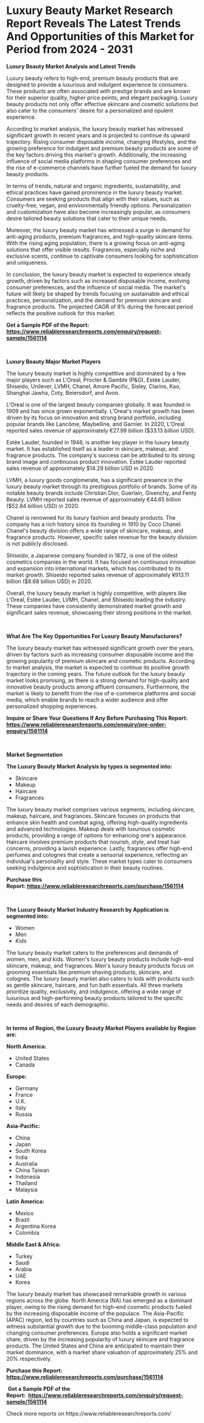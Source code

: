 <p><h1>Luxury Beauty Market Research Report Reveals The Latest Trends And Opportunities of this Market for Period from 2024 - 2031</h1></p><p><strong>Luxury Beauty Market Analysis and Latest Trends</strong></p>
<p><p>Luxury beauty refers to high-end, premium beauty products that are designed to provide a luxurious and indulgent experience to consumers. These products are often associated with prestige brands and are known for their superior quality, higher price points, and elegant packaging. Luxury beauty products not only offer effective skincare and cosmetic solutions but also cater to the consumers' desire for a personalized and opulent experience.</p><p>According to market analysis, the luxury beauty market has witnessed significant growth in recent years and is projected to continue its upward trajectory. Rising consumer disposable income, changing lifestyles, and the growing preference for indulgent and premium beauty products are some of the key factors driving this market's growth. Additionally, the increasing influence of social media platforms in shaping consumer preferences and the rise of e-commerce channels have further fueled the demand for luxury beauty products.</p><p>In terms of trends, natural and organic ingredients, sustainability, and ethical practices have gained prominence in the luxury beauty market. Consumers are seeking products that align with their values, such as cruelty-free, vegan, and environmentally friendly options. Personalization and customization have also become increasingly popular, as consumers desire tailored beauty solutions that cater to their unique needs.</p><p>Moreover, the luxury beauty market has witnessed a surge in demand for anti-aging products, premium fragrances, and high-quality skincare items. With the rising aging population, there is a growing focus on anti-aging solutions that offer visible results. Fragrances, especially niche and exclusive scents, continue to captivate consumers looking for sophistication and uniqueness.</p><p>In conclusion, the luxury beauty market is expected to experience steady growth, driven by factors such as increased disposable income, evolving consumer preferences, and the influence of social media. The market's future will likely be shaped by trends focusing on sustainable and ethical practices, personalization, and the demand for premium skincare and fragrance products. The projected CAGR of 8% during the forecast period reflects the positive outlook for this market.</p></p>
<p><strong>Get a Sample PDF of the Report:&nbsp; <a href="https://www.reliableresearchreports.com/enquiry/request-sample/1561114">https://www.reliableresearchreports.com/enquiry/request-sample/1561114</a></strong></p>
<p>&nbsp;</p>
<p><strong>Luxury Beauty Major Market Players</strong></p>
<p><p>The luxury beauty market is highly competitive and dominated by a few major players such as L'Oreal, Procter & Gamble (P&G), Estée Lauder, Shiseido, Unilever, LVMH, Chanel, Amore Pacific, Sisley, Clarins, Kao, Shanghai Jawha, Coty, Beiersdorf, and Avon. </p><p>L'Oreal is one of the largest beauty companies globally. It was founded in 1909 and has since grown exponentially. L'Oreal's market growth has been driven by its focus on innovation and strong brand portfolio, including popular brands like Lancôme, Maybelline, and Garnier. In 2020, L'Oreal reported sales revenue of approximately €27.99 billion ($33.13 billion USD).</p><p>Estée Lauder, founded in 1946, is another key player in the luxury beauty market. It has established itself as a leader in skincare, makeup, and fragrance products. The company's success can be attributed to its strong brand image and continuous product innovation. Estée Lauder reported sales revenue of approximately $14.29 billion USD in 2020.</p><p>LVMH, a luxury goods conglomerate, has a significant presence in the luxury beauty market through its prestigious portfolio of brands. Some of its notable beauty brands include Christian Dior, Guerlain, Givenchy, and Fenty Beauty. LVMH reported sales revenue of approximately €44.65 billion ($52.84 billion USD) in 2020.</p><p>Chanel is renowned for its luxury fashion and beauty products. The company has a rich history since its founding in 1910 by Coco Chanel. Chanel's beauty division offers a wide range of skincare, makeup, and fragrance products. However, specific sales revenue for the beauty division is not publicly disclosed.</p><p>Shiseido, a Japanese company founded in 1872, is one of the oldest cosmetics companies in the world. It has focused on continuous innovation and expansion into international markets, which has contributed to its market growth. Shiseido reported sales revenue of approximately ¥913.11 billion ($8.68 billion USD) in 2020.</p><p>Overall, the luxury beauty market is highly competitive, with players like L'Oreal, Estée Lauder, LVMH, Chanel, and Shiseido leading the industry. These companies have consistently demonstrated market growth and significant sales revenue, showcasing their strong positions in the market.</p></p>
<p>&nbsp;</p>
<p><strong>What Are The Key Opportunities For Luxury Beauty Manufacturers?</strong></p>
<p><p>The luxury beauty market has witnessed significant growth over the years, driven by factors such as increasing consumer disposable income and the growing popularity of premium skincare and cosmetic products. According to market analysis, the market is expected to continue its positive growth trajectory in the coming years. The future outlook for the luxury beauty market looks promising, as there is a strong demand for high-quality and innovative beauty products among affluent consumers. Furthermore, the market is likely to benefit from the rise of e-commerce platforms and social media, which enable brands to reach a wider audience and offer personalized shopping experiences.</p></p>
<p><strong>Inquire or Share Your Questions If Any Before Purchasing This Report: <a href="https://www.reliableresearchreports.com/enquiry/pre-order-enquiry/1561114">https://www.reliableresearchreports.com/enquiry/pre-order-enquiry/1561114</a></strong></p>
<p>&nbsp;</p>
<p><strong>Market Segmentation</strong></p>
<p><strong>The Luxury Beauty Market Analysis by types is segmented into:</strong></p>
<p><ul><li>Skincare</li><li>Makeup</li><li>Haircare</li><li>Fragrances</li></ul></p>
<p><p>The luxury beauty market comprises various segments, including skincare, makeup, haircare, and fragrances. Skincare focuses on products that enhance skin health and combat aging, offering high-quality ingredients and advanced technologies. Makeup deals with luxurious cosmetic products, providing a range of options for enhancing one's appearance. Haircare involves premium products that nourish, style, and treat hair concerns, providing a lavish experience. Lastly, fragrances offer high-end perfumes and colognes that create a sensorial experience, reflecting an individual's personality and style. These market types cater to consumers seeking indulgence and sophistication in their beauty routines.</p></p>
<p><strong>Purchase this Report:&nbsp;<a href="https://www.reliableresearchreports.com/purchase/1561114">https://www.reliableresearchreports.com/purchase/1561114</a></strong></p>
<p>&nbsp;</p>
<p><strong>The Luxury Beauty Market Industry Research by Application is segmented into:</strong></p>
<p><ul><li>Women</li><li>Men</li><li>Kids</li></ul></p>
<p><p>The luxury beauty market caters to the preferences and demands of women, men, and kids. Women's luxury beauty products include high-end skincare, makeup, and fragrances. Men's luxury beauty products focus on grooming essentials like premium shaving products, skincare, and colognes. The luxury beauty market also caters to kids with products such as gentle skincare, haircare, and fun bath essentials. All three markets prioritize quality, exclusivity, and indulgence, offering a wide range of luxurious and high-performing beauty products tailored to the specific needs and desires of each demographic.</p></p>
<p>&nbsp;</p>
<p><strong>In terms of Region, the Luxury Beauty Market Players available by Region are:</strong></p>
<p>
    <p> <strong> North America: </strong>
        <ul>
            <li>United States</li>
            <li>Canada</li>
        </ul>
        </p> 
    <p> <strong> Europe: </strong>
        <ul>
            <li>Germany</li>
            <li>France</li>
            <li>U.K.</li>
            <li>Italy</li>
            <li>Russia</li>
        </ul>
        </p> 
    <p> <strong> Asia-Pacific: </strong>
        <ul>
            <li>China</li>
            <li>Japan</li>
            <li>South Korea</li>
            <li>India</li>
            <li>Australia</li>
            <li>China Taiwan</li>
            <li>Indonesia</li>
            <li>Thailand</li>
            <li>Malaysia</li>
        </ul>
        </p> 
    <p> <strong> Latin America: </strong>
        <ul>
            <li>Mexico</li>
            <li>Brazil</li>
            <li>Argentina Korea</li>
            <li>Colombia</li>
        </ul>
        </p> 
    <p> <strong> Middle East & Africa: </strong>
        <ul>
            <li>Turkey</li>
            <li>Saudi</li>
            <li>Arabia</li>
            <li>UAE</li>
            <li>Korea</li>
        </ul>
    </p>
    </p>
<p><p>The luxury beauty market has showcased remarkable growth in various regions across the globe. North America (NA) has emerged as a dominant player, owing to the rising demand for high-end cosmetic products fueled by the increasing disposable income of the populace. The Asia-Pacific (APAC) region, led by countries such as China and Japan, is expected to witness substantial growth due to the booming middle-class population and changing consumer preferences. Europe also holds a significant market share, driven by the increasing popularity of luxury skincare and fragrance products. The United States and China are anticipated to maintain their market dominance, with a market share valuation of approximately 25% and 20% respectively.</p></p>
<p><strong>Purchase this Report: <a href="https://www.reliableresearchreports.com/purchase/1561114">https://www.reliableresearchreports.com/purchase/1561114</a></strong></p>
<p>&nbsp;<strong>Get a Sample PDF of the Report:&nbsp;&nbsp;<a href="https://www.reliableresearchreports.com/enquiry/request-sample/1561114">https://www.reliableresearchreports.com/enquiry/request-sample/1561114</a></strong></p>
<p><strong></strong></p>
<p>Check more reports on https://www.reliableresearchreports.com/</p>